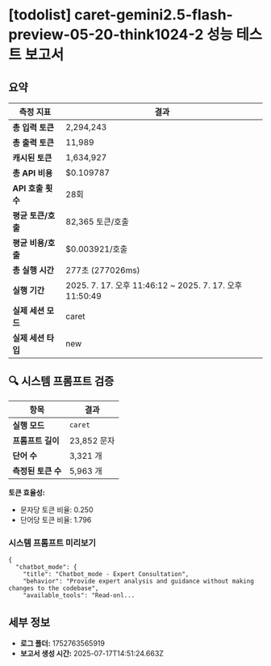 # [todolist] caret-gemini2.5-flash-preview-05-20-think1024-2 성능 테스트 보고서

## 요약

| 측정 지표 | 결과 |
|---|---|
| **총 입력 토큰** | 2,294,243 |
| **총 출력 토큰** | 11,989 |
| **캐시된 토큰** | 1,634,927 |
| **총 API 비용** | $0.109787 |
| **API 호출 횟수** | 28회 |
| **평균 토큰/호출** | 82,365 토큰/호출 |
| **평균 비용/호출** | $0.003921/호출 |
| **총 실행 시간** | 277초 (277026ms) |
| **실행 기간** | 2025. 7. 17. 오후 11:46:12 ~ 2025. 7. 17. 오후 11:50:49 |
| **실제 세션 모드** | caret |
| **실제 세션 타입** | new |


## 🔍 시스템 프롬프트 검증

| 항목 | 결과 |
|---|---|
| **실행 모드** | `caret` |
| **프롬프트 길이** | 23,852 문자 |
| **단어 수** | 3,321 개 |
| **측정된 토큰 수** | 5,963 개 |

**토큰 효율성:**
- 문자당 토큰 비율: 0.250
- 단어당 토큰 비율: 1.796

### 시스템 프롬프트 미리보기
```
{
  "chatbot_mode": {
    "title": "Chatbot_mode - Expert Consultation",
    "behavior": "Provide expert analysis and guidance without making changes to the codebase",
    "available_tools": "Read-onl...
```




## 세부 정보

- **로그 폴더:** 1752763565919
- **보고서 생성 시간:** 2025-07-17T14:51:24.663Z
